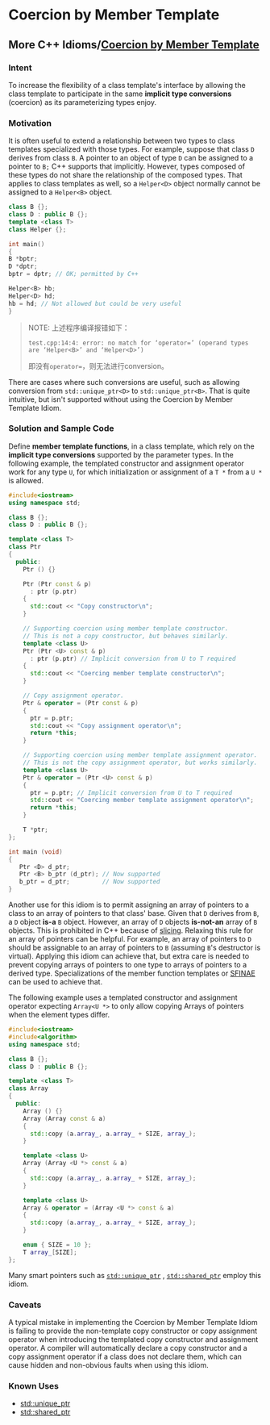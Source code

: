 # Coercion by Member Template



## More C++ Idioms/[Coercion by Member Template](https://en.wikibooks.org/wiki/More_C%2B%2B_Idioms/Coercion_by_Member_Template)

### Intent

To increase the flexibility of a class template's interface by allowing the class template to participate in the same **implicit type conversions** (coercion) as its parameterizing types enjoy.

### Motivation

It is often useful to extend a relationship between two types to class templates specialized with those types. For example, suppose that class `D` derives from class `B`. A pointer to an object of type `D` can be assigned to a pointer to `B;` C++ supports that implicitly. However, types composed of these types do not share the relationship of the composed types. That applies to class templates as well, so a `Helper<D>` object normally cannot be assigned to a `Helper<B>` object.

```c++
class B {};
class D : public B {};
template <class T>
class Helper {};

int main()
{
B *bptr;
D *dptr;
bptr = dptr; // OK; permitted by C++

Helper<B> hb;
Helper<D> hd; 
hb = hd; // Not allowed but could be very useful 
}

```

> NOTE: 上述程序编译报错如下：
>
> ```
> test.cpp:14:4: error: no match for ‘operator=’ (operand types are ‘Helper<B>’ and ‘Helper<D>’)
> ```
>
> 即没有`operator=`，则无法进行conversion。

There are cases where such conversions are useful, such as allowing conversion from `std::unique_ptr<D>` to `std::unique_ptr<B>`. That is quite intuitive, but isn't supported without using the Coercion by Member Template Idiom.

### Solution and Sample Code

Define **member template functions**, in a class template, which rely on the **implicit type conversions** supported by the parameter types. In the following example, the templated constructor and assignment operator work for any type `U`, for which initialization or assignment of a `T *` from a `U *` is allowed.

```c++
#include<iostream>
using namespace std;

class B {};
class D : public B {};

template <class T>
class Ptr
{
  public:
    Ptr () {}

    Ptr (Ptr const & p)
      : ptr (p.ptr)
    {
      std::cout << "Copy constructor\n";
    }

    // Supporting coercion using member template constructor.
    // This is not a copy constructor, but behaves similarly.
    template <class U>
    Ptr (Ptr <U> const & p)
      : ptr (p.ptr) // Implicit conversion from U to T required
    {
      std::cout << "Coercing member template constructor\n";
    }

    // Copy assignment operator.
    Ptr & operator = (Ptr const & p)
    {
      ptr = p.ptr;
      std::cout << "Copy assignment operator\n";
      return *this;
    }

    // Supporting coercion using member template assignment operator.
    // This is not the copy assignment operator, but works similarly.
    template <class U>
    Ptr & operator = (Ptr <U> const & p)
    {
      ptr = p.ptr; // Implicit conversion from U to T required
      std::cout << "Coercing member template assignment operator\n";
      return *this;
    } 

    T *ptr;
};

int main (void)
{
   Ptr <D> d_ptr;
   Ptr <B> b_ptr (d_ptr); // Now supported
   b_ptr = d_ptr;         // Now supported
}
```

Another use for this idiom is to permit assigning an array of pointers to a class to an array of pointers to that class' base. Given that `D` derives from `B`, a `D` object **is-a** `B` object. However, an array of `D` objects **is-not-an** array of `B` objects. This is prohibited in C++ because of [slicing](https://en.wikipedia.org/wiki/Object_slicing). Relaxing this rule for an array of pointers can be helpful. For example, an array of pointers to `D` should be assignable to an array of pointers to `B` (assuming `B`'s destructor is virtual). Applying this idiom can achieve that, but extra care is needed to prevent copying arrays of pointers to one type to arrays of pointers to a derived type. Specializations of the member function templates or [SFINAE](https://en.wikibooks.org/wiki/More_C%2B%2B_Idioms/SFINAE) can be used to achieve that.

The following example uses a templated constructor and assignment operator expecting `Array<U *>` to only allow copying Arrays of pointers when the element types differ.

```c++
#include<iostream>
#include<algorithm>
using namespace std;

class B {};
class D : public B {};

template <class T>
class Array
{
  public:
    Array () {}
    Array (Array const & a)
    {
      std::copy (a.array_, a.array_ + SIZE, array_);
    }

    template <class U>
    Array (Array <U *> const & a)
    {
      std::copy (a.array_, a.array_ + SIZE, array_);
    }

    template <class U>
    Array & operator = (Array <U *> const & a)
    {
      std::copy (a.array_, a.array_ + SIZE, array_);
    }

    enum { SIZE = 10 };
    T array_[SIZE];
};


```

Many smart pointers such as [`std::unique_ptr`](https://en.cppreference.com/w/cpp/memory/unique_ptr) , [`std::shared_ptr`](https://en.cppreference.com/w/cpp/memory/shared_ptr)  employ this idiom.



### Caveats

A typical mistake in implementing the Coercion by Member Template Idiom is failing to provide the non-template copy constructor or copy assignment operator when introducing the templated copy constructor and assignment operator. A compiler will automatically declare a copy constructor and a copy assignment operator if a class does not declare them, which can cause hidden and non-obvious faults when using this idiom.

### Known Uses

- [std::unique_ptr](https://en.cppreference.com/w/cpp/memory/unique_ptr)
- [std::shared_ptr](https://en.cppreference.com/w/cpp/memory/shared_ptr)